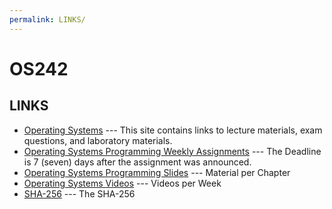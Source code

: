 ```yaml
---
permalink: LINKS/
---
```

# OS242

## LINKS

* [Operating Systems](https://os.vlsm.org/) ---
  This site contains links to lecture materials, exam questions, and laboratory materials.
* [Operating Systems Programming Weekly Assignments](https://demos.vlsm.org/) ---
  The Deadline is 7 (seven) days after the assignment was announced.
* [Operating Systems Programming Slides](https://codex.cs.yale.edu/avi/os-book/OS10/slide-dir/) ---
  Material per Chapter
* [Operating Systems Videos](https://os.vlsm.org/playlists) ---
  Videos per Week
* [SHA-256](https://www.simplilearn.com/tutorials/cyber-security-tutorial/sha-256-algorithm) --- 
The SHA-256

